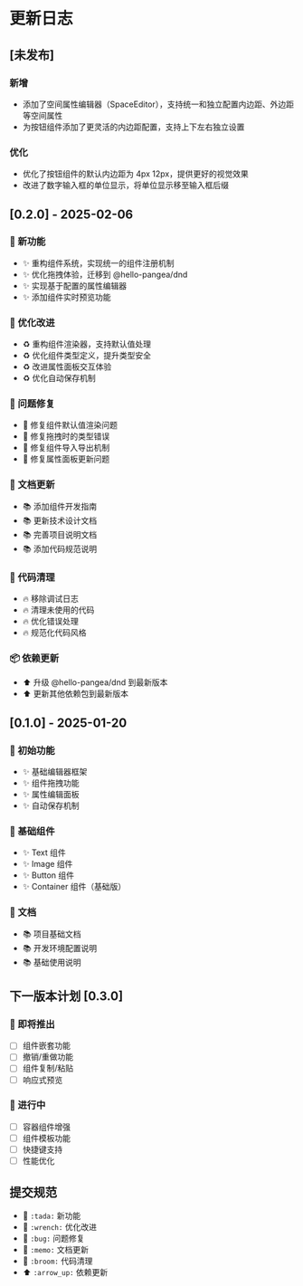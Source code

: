 # 更新日志

## [未发布]

### 新增
- 添加了空间属性编辑器（SpaceEditor），支持统一和独立配置内边距、外边距等空间属性
- 为按钮组件添加了更灵活的内边距配置，支持上下左右独立设置

### 优化
- 优化了按钮组件的默认内边距为 4px 12px，提供更好的视觉效果
- 改进了数字输入框的单位显示，将单位显示移至输入框后缀

## [0.2.0] - 2025-02-06

### 🎉 新功能
- ✨ 重构组件系统，实现统一的组件注册机制
- ✨ 优化拖拽体验，迁移到 @hello-pangea/dnd
- ✨ 实现基于配置的属性编辑器
- ✨ 添加组件实时预览功能

### 🔧 优化改进
- ♻️ 重构组件渲染器，支持默认值处理
- ♻️ 优化组件类型定义，提升类型安全
- ♻️ 改进属性面板交互体验
- ♻️ 优化自动保存机制

### 🐛 问题修复
- 🐛 修复组件默认值渲染问题
- 🐛 修复拖拽时的类型错误
- 🐛 修复组件导入导出机制
- 🐛 修复属性面板更新问题

### 📝 文档更新
- 📚 添加组件开发指南
- 📚 更新技术设计文档
- 📚 完善项目说明文档
- 📚 添加代码规范说明

### 🧹 代码清理
- 🔥 移除调试日志
- 🔥 清理未使用的代码
- 🔥 优化错误处理
- 🔥 规范化代码风格

### 📦 依赖更新
- ⬆️ 升级 @hello-pangea/dnd 到最新版本
- ⬆️ 更新其他依赖包到最新版本

## [0.1.0] - 2025-01-20

### 🎉 初始功能
- ✨ 基础编辑器框架
- ✨ 组件拖拽功能
- ✨ 属性编辑面板
- ✨ 自动保存机制

### 🔧 基础组件
- ✨ Text 组件
- ✨ Image 组件
- ✨ Button 组件
- ✨ Container 组件（基础版）

### 📝 文档
- 📚 项目基础文档
- 📚 开发环境配置说明
- 📚 基础使用说明

## 下一版本计划 [0.3.0]

### 🚀 即将推出
- [ ] 组件嵌套功能
- [ ] 撤销/重做功能
- [ ] 组件复制/粘贴
- [ ] 响应式预览

### 🔄 进行中
- [ ] 容器组件增强
- [ ] 组件模板功能
- [ ] 快捷键支持
- [ ] 性能优化

## 提交规范

- 🎉 `:tada:` 新功能
- 🔧 `:wrench:` 优化改进
- 🐛 `:bug:` 问题修复
- 📝 `:memo:` 文档更新
- 🧹 `:broom:` 代码清理
- ⬆️ `:arrow_up:` 依赖更新 